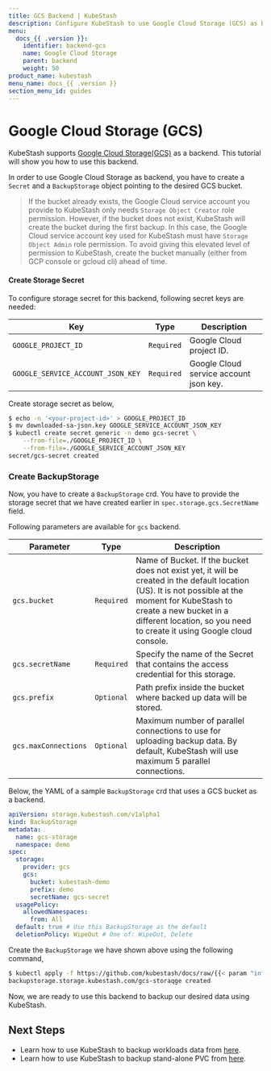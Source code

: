 ```yaml
---
title: GCS Backend | KubeStash
description: Configure KubeStash to use Google Cloud Storage (GCS) as Backend.
menu:
  docs_{{ .version }}:
    identifier: backend-gcs
    name: Google Cloud Storage
    parent: backend
    weight: 50
product_name: kubestash
menu_name: docs_{{ .version }}
section_menu_id: guides
---
```


# Google Cloud Storage (GCS)

KubeStash supports [Google Cloud Storage(GCS)](https://cloud.google.com/storage/) as a backend. This tutorial will show you how to use this backend.

In order to use Google Cloud Storage as backend, you have to create a `Secret` and a `BackupStorage` object pointing to the desired GCS bucket.

> If the bucket already exists, the Google Cloud service account you provide to KubeStash only needs `Storage Object Creator` role permission. However, if the bucket does not exist, KubeStash  will create the bucket during the first backup. In this case, the Google Cloud service account key used for KubeStash must have `Storage Object Admin` role permission. To avoid giving this elevated level of permission to KubeStash, create the bucket manually (either from GCP console or gcloud cli) ahead of time.

#### Create Storage Secret

To configure storage secret for this backend, following secret keys are needed:

|                Key                |    Type    |                         Description                         |
| --------------------------------- | ---------- | ----------------------------------------------------------- |
| `GOOGLE_PROJECT_ID`               | `Required` | Google Cloud project ID.                                    |
| `GOOGLE_SERVICE_ACCOUNT_JSON_KEY` | `Required` | Google Cloud service account json key.                      |

Create storage secret as below,

```bash
$ echo -n '<your-project-id>' > GOOGLE_PROJECT_ID
$ mv downloaded-sa-json.key GOOGLE_SERVICE_ACCOUNT_JSON_KEY
$ kubectl create secret generic -n demo gcs-secret \
    --from-file=./GOOGLE_PROJECT_ID \
    --from-file=./GOOGLE_SERVICE_ACCOUNT_JSON_KEY
secret/gcs-secret created
```

### Create BackupStorage

Now, you have to create a `BackupStorage` crd. You have to provide the storage secret that we have created earlier in `spec.storage.gcs.SecretName` field.

Following parameters are available for `gcs` backend.

| Parameter            |    Type    | Description                                                                                                                                                                                                                                            |
|----------------------| ---------- |--------------------------------------------------------------------------------------------------------------------------------------------------------------------------------------------------------------------------------------------------------|
| `gcs.bucket`         | `Required` | Name of Bucket. If the bucket does not exist yet, it will be created in the default location (US). It is not possible at the moment for KubeStash to create a new bucket in a different location, so you need to create it using Google cloud console. |
| `gcs.secretName`     | `Required` | Specify the name of the Secret that contains the access credential for this storage.                                                                                                                                                                   |
| `gcs.prefix`         | `Optional` | Path prefix inside the bucket where backed up data will be stored.                                                                                                                                                                                     |
| `gcs.maxConnections` | `Optional` | Maximum number of parallel connections to use for uploading backup data. By default, KubeStash will use maximum 5 parallel connections.                                                                                                                |

Below, the YAML of a sample `BackupStorage` crd that uses a GCS bucket as a backend.

```yaml
apiVersion: storage.kubestash.com/v1alpha1
kind: BackupStorage
metadata:
  name: gcs-storage
  namespace: demo
spec:
  storage:
    provider: gcs
    gcs:
      bucket: kubestash-demo
      prefix: demo
      secretName: gcs-secret
  usagePolicy:
    allowedNamespaces:
      from: All
  default: true # Use this BackupStorage as the default
  deletionPolicy: WipeOut # One of: WipeOut, Delete
```

Create the `BackupStorage` we have shown above using the following command,

```bash
$ kubectl apply -f https://github.com/kubestash/docs/raw/{{< param "info.version" >}}/docs/guides/backends/gcs/examples/gcs.yaml
backupstorage.storage.kubestash.com/gcs-storaqge created

```

Now, we are ready to use this backend to backup our desired data using KubeStash.

## Next Steps

- Learn how to use KubeStash to backup workloads data from [here](/docs/guides/workloads/overview/index.md).
- Learn how to use KubeStash to backup stand-alone PVC from [here](/docs/guides/volumes/overview/index.md).
